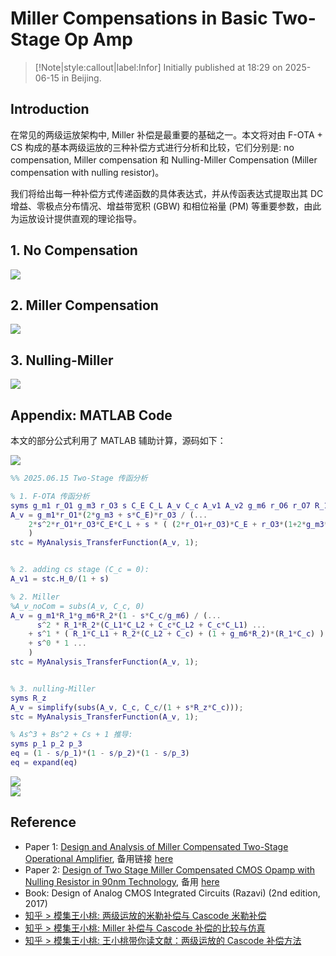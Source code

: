 # Miller Compensations in Basic Two-Stage Op Amp

> [!Note|style:callout|label:Infor]
Initially published at 18:29 on 2025-06-15 in Beijing.

## Introduction

在常见的两级运放架构中, Miller 补偿是最重要的基础之一。本文将对由 F-OTA + CS 构成的基本两级运放的三种补偿方式进行分析和比较，它们分别是: no compensation, Miller compensation 和 Nulling-Miller Compensation (Miller compensation with nulling resistor)。

我们将给出每一种补偿方式传递函数的具体表达式，并从传函表达式提取出其 DC 增益、零极点分布情况、增益带宽积 (GBW) 和相位裕量 (PM) 等重要参数，由此为运放设计提供直观的理论指导。



## 1. No Compensation

<div class="center"><img src="https://imagebank-0.oss-cn-beijing.aliyuncs.com/VS-PicGo/2025-06-16-23-52-14_Miller Compensation in Basic Two-Stage Op Amp.png"/></div>

## 2. Miller Compensation

<div class="center"><img src="https://imagebank-0.oss-cn-beijing.aliyuncs.com/VS-PicGo/2025-06-16-23-52-36_Miller Compensation in Basic Two-Stage Op Amp.png"/></div>

## 3. Nulling-Miller

<div class="center"><img src="https://imagebank-0.oss-cn-beijing.aliyuncs.com/VS-PicGo/2025-06-16-23-53-06_Miller Compensation in Basic Two-Stage Op Amp.png"/></div>

<!-- ## 4. Negative-Miller
 -->

## Appendix: MATLAB Code

本文的部分公式利用了 MATLAB 辅助计算，源码如下：

<div class="center"><img src="https://imagebank-0.oss-cn-beijing.aliyuncs.com/VS-PicGo/2025-06-16-01-58-00_Miller Compensation in Basic Two-Stage Op Amp.png"/></div>

```matlab
%% 2025.06.15 Two-Stage 传函分析

% 1. F-OTA 传函分析
syms g_m1 r_O1 g_m3 r_O3 s C_E C_L A_v C_c A_v1 A_v2 g_m6 r_O6 r_O7 R_1 R_2 C_L1 C_L2
A_v = g_m1*r_O1*(2*g_m3 + s*C_E)*r_O3 / (...
    2*s^2*r_O1*r_O3*C_E*C_L + s * ( (2*r_O1+r_O3)*C_E + r_O3*(1+2*g_m3*r_O1)*C_L ) + 2*g_m3*(r_O1 + r_O3)   ...
    )
stc = MyAnalysis_TransferFunction(A_v, 1);


% 2. adding cs stage (C_c = 0):
A_v1 = stc.H_0/(1 + s)

% 2. Miller
%A_v_noCom = subs(A_v, C_c, 0)
A_v = g_m1*R_1*g_m6*R_2*(1 - s*C_c/g_m6) / (...
      s^2 * R_1*R_2*(C_L1*C_L2 + C_c*C_L2 + C_c*C_L1) ...
    + s^1 * ( R_1*C_L1 + R_2*(C_L2 + C_c) + (1 + g_m6*R_2)*(R_1*C_c) ) ...
    + s^0 * 1 ...
    )
stc = MyAnalysis_TransferFunction(A_v, 1);


% 3. nulling-Miller
syms R_z
A_v = simplify(subs(A_v, C_c, C_c/(1 + s*R_z*C_c)));
stc = MyAnalysis_TransferFunction(A_v, 1);

% As^3 + Bs^2 + Cs + 1 推导:
syms p_1 p_2 p_3
eq = (1 - s/p_1)*(1 - s/p_2)*(1 - s/p_3)
eq = expand(eq)
```

<div class="center"><img src="https://imagebank-0.oss-cn-beijing.aliyuncs.com/VS-PicGo/2025-06-16-23-51-42_Miller Compensation in Basic Two-Stage Op Amp.png"/></div><div class="center"><img src="https://imagebank-0.oss-cn-beijing.aliyuncs.com/VS-PicGo/2025-06-16-23-51-49_Miller Compensation in Basic Two-Stage Op Amp.png"/></div>


## Reference

- Paper 1: [Design and Analysis of Miller Compensated Two-Stage Operational Amplifier](https://www.ewadirect.com/proceedings/ace/article/view/17296/pdf), 备用链接 [here](https://www.ewadirect.com/proceedings/ace/article/view/17296)
- Paper 2: [Design of Two Stage Miller Compensated CMOS Opamp with Nulling Resistor in 90nm Technology](https://ieeexplore.ieee.org/stamp/stamp.jsp?tp=&arnumber=10527553), 备用 [here](https://ieeexplore.ieee.org/document/10527553)
- Book: Design of Analog CMOS Integrated Circuits (Razavi) (2nd edition, 2017)
- [知乎 > 模集王小桃: 两级运放的米勒补偿与 Cascode 米勒补偿](https://zhuanlan.zhihu.com/p/10217022358)
- [知乎 > 模集王小桃: Miller 补偿与 Cascode 补偿的比较与仿真](https://zhuanlan.zhihu.com/p/1906792046129311751)
- [知乎 > 模集王小桃: 王小桃带你读文献：两级运放的 Cascode 补偿方法](https://zhuanlan.zhihu.com/p/11681962059)

